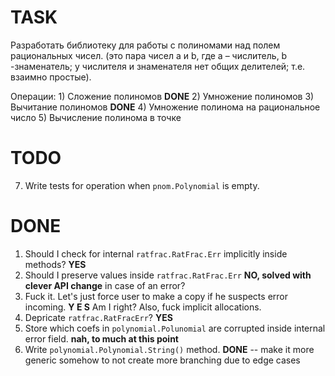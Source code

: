 
# TASK
Разработать библиотеку для работы с полиномами над полем рациональных чисел. 
(это пара чисел a и b, где a – числитель, b -знаменатель; 
у числителя и знаменателя нет общих делителей; т.е. взаимно простые). 

Операции: 
    1) Сложение полиномов **DONE**
    2) Умножение полиномов
    3) Вычитание полиномов **DONE**
    4) Умножение полинома на рациональное число
    5) Вычисление полинома в точке

# TODO
07. Write tests for operation when `pnom.Polynomial` is empty.

# DONE
01. Should I check for internal `ratfrac.RatFrac.Err` implicitly inside methods? **YES**
02. Should I preserve values inside `ratfrac.RatFrac.Err` **NO, solved with clever API change**
    in case of an error?   
03. Fuck it. Let's just force user to make a copy if he suspects error incoming. **Y E S**
    Am I right? Also, fuck implicit allocations.
04. Depricate `ratfrac.RatFracErr`? **YES**
05. Store which coefs in `polynomial.Polunomial` are corrupted inside internal error field. **nah, to much at this point**
06. Write `polynomial.Polynomial.String()` method. **DONE**
     -- make it more generic somehow to not create more branching due to edge cases
